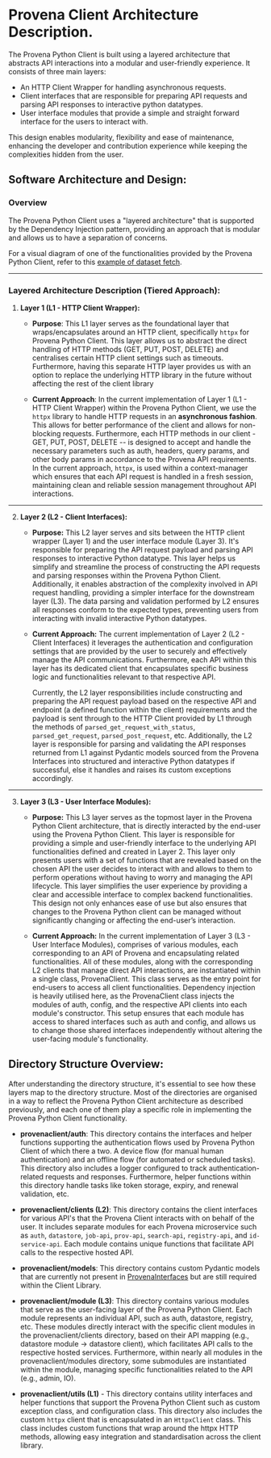 # Provena Client Architecture Description. 

The Provena Python Client is built using a layered architecture that abstracts API interactions into a modular and user-friendly experience. It consists of three main layers: 
 - An HTTP Client Wrapper for handling asynchronous requests.
 - Client interfaces that are responsible for preparing API requests and parsing API responses to interactive python datatypes. 
 - User interface modules that provide a simple and straight forward interface for the users to interact with.

This design enables modularity, flexibility and ease of maintenance, enhancing the developer and contribution experience while keeping the complexities hidden from the user. 


## Software Architecture and Design:

### Overview 
The Provena Python Client uses a "layered architecture" that is supported by the Dependency Injection pattern, providing an approach that is modular and allows us to have a separation of concerns. 

For a visual diagram of one of the functionalities provided by the Provena Python Client, refer to this [example of dataset fetch](./fetch-dataset-flow.svg).

<hr>

### Layered Architecture Description (Tiered Approach):

1. **Layer 1 (L1 - HTTP Client Wrapper):**

    - **Purpose**: This L1 layer serves as the foundational layer that wraps/encapsulates around an HTTP client, specifically `httpx` for Provena Python Client. This layer allows us to abstract the direct handling of HTTP methods (GET, PUT, POST, DELETE) and centralises certain HTTP client settings such as timeouts. Furthermore, having this separate HTTP layer provides us with an option to replace the underlying HTTP library in the future without affecting the rest of the client library

    - **Current Approach**: In the current implementation of Layer 1 (L1 - HTTP Client Wrapper) within the Provena Python Client, we use the `httpx` library to handle HTTP requests in an **asynchronous fashion**. This allows for better performance of the client and allows for non-blocking requests. Furthermore, each HTTP methods in our client - GET, PUT, POST, DELETE -- is designed to accept and handle the necessary parameters such as auth, headers, query params, and other body params in accordance to the Provena API requirements. In the current approach, `httpx`, is used within a context-manager which ensures that each API request is handled in a fresh session, maintaining clean and reliable session management throughout API interactions.
    
<hr>

2. **Layer 2 (L2 - Client Interfaces):** 
    - **Purpose:** This L2 layer serves and sits between the HTTP client wrapper (Layer 1) and the user interface module (Layer 3). It's responsible for preparing the API request payload and parsing API responses to interactive Python datatype. This layer helps us simplify and streamline the process of constructing the API requests and parsing responses within the Provena Python Client. Additionally, it enables abstraction of the complexity involved in API request handling, providing a simpler interface for the downstream layer (L3). The data parsing and validation performed by L2 ensures all responses conform to the expected types, preventing users from interacting with invalid interactive Python datatypes.

    - **Current Approach:** The current implementation of Layer 2 (L2 - Client Interfaces) it leverages the authentication and configuration settings that are provided by the user to securely and effectively manage the API communications. Furthermore, each API within this layer has its dedicated client that encapsulates specific business logic and functionalities relevant to that respective API. 

      Currently, the L2 layer responsibilities include constructing and preparing the API request payload based on the respective API and endpoint (a defined function within the client) requirements and the payload is sent through to the HTTP Client provided by L1 through the methods of `parsed_get_request_with_status`, `parsed_get_request`, `parsed_post_request`, etc. Additionally, the L2 layer is responsible for parsing and validating the API responses returned from L1 against Pydantic models sourced from the Provena Interfaces into structured and interactive Python datatypes if successful, else it handles and raises its custom exceptions accordingly.

    
<hr>

3. **Layer 3 (L3 - User Interface Modules):** 
    - **Purpose:** This L3 layer serves as the topmost layer in the Provena Python Client architecture, that is directly interacted by the end-user using the Provena Python Client. This layer is responsible for providing a simple and user-friendly interface to the underlying API functionalities defined and created in Layer 2. This layer only presents users with a set of functions that are revealed based on the chosen API the user decides to interact with and allows to them to perform operations without having to worry and managing the API lifecycle. This layer simplifies the user experience by providing a clear and accessible interface to complex backend functionalities. This design not only enhances ease of use but also ensures that changes to the Provena Python client can be managed without significantly changing or affecting the end-user’s interaction. 

    - **Current Approach:** In the current implementation of Layer 3 (L3 - User Interface Modules), comprises of various modules, each corresponding to an API of Provena and encapsulating related functionalities. All of these modules, along with the corresponding L2 clients that manage direct API interactions, are instantiated within a single class, ProvenaClient. This class serves as the entry point for end-users to access all client functionalities. Dependency injection is heavily utilised here, as the ProvenaClient class injects the modules of auth, config, and the respective API clients into each module's constructor. This setup ensures that each module has access to shared interfaces such as auth and config, and allows us to change those shared interfaces independently without altering the user-facing module's functionality.

## Directory Structure Overview: 

After understanding the directory structure, it's essential to see how these layers map to the directory structure. Most of the directories are organised in a way to reflect the Provena Python Client architecture as described previously, and each one of them play a specific role in implementing the Provena Python Client functionality. 

- **provenaclient/auth**: This directory contains the interfaces and helper functions supporting the authentication flows used by Provena Python Client of which there a two. A device flow (for manual human authentication) and an offline flow (for automated or scheduled tasks). This directory also includes a logger configured to track authentication-related requests and responses. Furthermore, helper functions within this directory handle tasks like token storage, expiry, and renewal validation, etc.
 
- **provenaclient/clients (L2)**: This directory contains the client interfaces for various API's that the Provena Client interacts with on behalf of the user. It includes separate modules for each Provena microservice such as `auth`, `datastore`, `job-api`, `prov-api`, `search-api`, `registry-api`, and `id-service-api`. Each module contains unique functions that facilitate API calls to the respective hosted API.
 
- **provenaclient/models**: This directory contains custom Pydantic models that are currently not present in [ProvenaInterfaces](https://pypi.org/project/provena-interfaces/) but are still required within the Client Library. 

- **provenaclient/module (L3)**: This directory contains various modules that serve as the user-facing layer of the Provena Python Client. Each module represents an individual API, such as auth, datastore, registry, etc. These modules directly interact with the specific client modules in the provenaclient/clients directory, based on their API mapping (e.g., datastore module -> datastore client), which facilitates API calls to the respective hosted services. Furthermore, within nearly all modules in the provenaclient/modules directory, some submodules are instantiated within the module, managing specific functionalities related to the API (e.g., admin, IO).

- **provenaclient/utils (L1)** - This directory contains utility interfaces and helper functions that support the Provena Python Client such as custom exception class, and configuration class. This directory also includes the custom `httpx` client that is encapsulated in an `HttpxClient` class. This class includes custom functions that wrap around the httpx HTTP methods, allowing easy integration and standardisation across the client library.
        
    